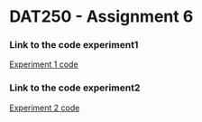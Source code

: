 # DAT250 - Assignment 6

### Link to the code experiment1
[Experiment 1 code](https://github.com/SindreFardal/DAT250-assignment6)

### Link to the code experiment2

[Experiment 2 code]()



